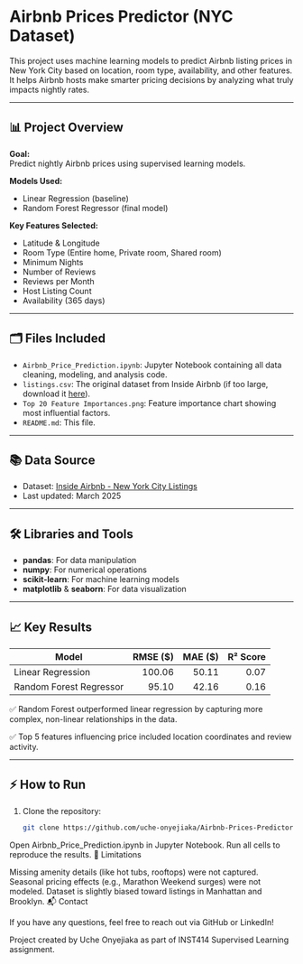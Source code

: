 # Airbnb Prices Predictor (NYC Dataset)

This project uses machine learning models to predict Airbnb listing prices in New York City based on location, room type, availability, and other features. It helps Airbnb hosts make smarter pricing decisions by analyzing what truly impacts nightly rates.

---

## 📊 Project Overview

**Goal:**  
Predict nightly Airbnb prices using supervised learning models.

**Models Used:**  
- Linear Regression (baseline)
- Random Forest Regressor (final model)

**Key Features Selected:**  
- Latitude & Longitude
- Room Type (Entire home, Private room, Shared room)
- Minimum Nights
- Number of Reviews
- Reviews per Month
- Host Listing Count
- Availability (365 days)

---

## 🗂 Files Included

- `Airbnb_Price_Prediction.ipynb`: Jupyter Notebook containing all data cleaning, modeling, and analysis code.
- `listings.csv`: The original dataset from Inside Airbnb (if too large, download it [here](https://insideairbnb.com/get-the-data/)).
- `Top 20 Feature Importances.png`: Feature importance chart showing most influential factors.
- `README.md`: This file.

---

## 📚 Data Source

- Dataset: [Inside Airbnb - New York City Listings](https://insideairbnb.com/get-the-data/)
- Last updated: March 2025

---

## 🛠 Libraries and Tools

- **pandas**: For data manipulation
- **numpy**: For numerical operations
- **scikit-learn**: For machine learning models
- **matplotlib** & **seaborn**: For data visualization

---

## 📈 Key Results

| Model                  | RMSE ($) | MAE ($) | R² Score |
|------------------------|---------:|--------:|---------:|
| Linear Regression      | 100.06   | 50.11   | 0.07     |
| Random Forest Regressor|  95.10   | 42.16   | 0.16     |

✅ Random Forest outperformed linear regression by capturing more complex, non-linear relationships in the data.

✅ Top 5 features influencing price included location coordinates and review activity.

---

## ⚡ How to Run

1. Clone the repository:
   ```bash
   git clone https://github.com/uche-onyejiaka/Airbnb-Prices-Predictor.git

Open Airbnb_Price_Prediction.ipynb in Jupyter Notebook.
Run all cells to reproduce the results.
🧠 Limitations

Missing amenity details (like hot tubs, rooftops) were not captured.
Seasonal pricing effects (e.g., Marathon Weekend surges) were not modeled.
Dataset is slightly biased toward listings in Manhattan and Brooklyn.
📬 Contact

If you have any questions, feel free to reach out via GitHub or LinkedIn!

Project created by Uche Onyejiaka as part of INST414 Supervised Learning assignment.


